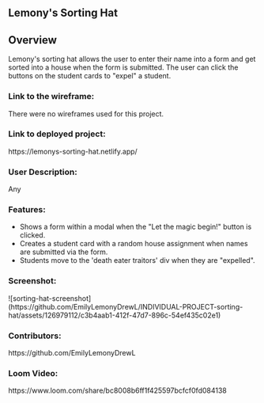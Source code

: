 <h2>Lemony's Sorting Hat</h2>

<h2>Overview</h2>
Lemony's sorting hat allows the user to enter their name into a form and get sorted into a house when the form is submitted. The user can click the buttons on the student cards to "expel" a student.

<h3>Link to the wireframe:</h3> 
There were no wireframes used for this project.

<h3>Link to deployed project:</h3>
https://lemonys-sorting-hat.netlify.app/

<h3>User Description: </h3>
Any

<h3>Features:</h3>
<ul>
<li>Shows a form within a modal when the "Let the magic begin!" button is clicked.</li>
<li>Creates a student card with a random house assignment when names are submitted via the form.</li>
<li>Students move to the 'death eater traitors' div when they are "expelled".</li>
</ul>

<h3>Screenshot:</h3>
![sorting-hat-screenshot](https://github.com/EmilyLemonyDrewL/INDIVIDUAL-PROJECT-sorting-hat/assets/126979112/c3b4aab1-412f-47d7-896c-54ef435c02e1)

<h3>Contributors:</h3>
https://github.com/EmilyLemonyDrewL

<h3>Loom Video:</h3>
https://www.loom.com/share/bc8008b6ff1f425597bcfcf0fd084138
